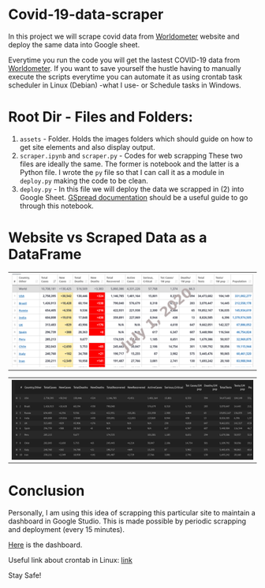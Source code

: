 # Covid-19-data-scraper
In this project we will scrape covid data from [Worldometer](https://www.worldometers.info/coronavirus/) website and deploy the same data into Google sheet.

Everytime you run the code you will get the lastest
COVID-19 data from [Worldometer](https://www.worldometers.info/coronavirus/).
If you want to save yourself the hustle having
to manually execute the scripts everytime
you can automate it as using crontab task scheduler in Linux (Debian) -what I use-
or Schedule tasks in Windows.

# Root Dir - Files and Folders:
1. `assets` - Folder. Holds the images folders which should guide
on how to get site elements and also display output.
2. `scraper.ipynb` and `scraper.py` - Codes for web
scrapping These two files are ideally the same. The former is notebook and 
the latter is a Python file. I wrote the `py`
file so that I can call it as a module in
`deploy.py` making the code to be clean.
3. `deploy.py` - In this file we will deploy
the data we scrapped in (2) into Google Sheet.
[GSpread documentation](https://gspread.readthedocs.io/en/latest/)
should be a useful guide to go through this notebook.
# Website vs Scraped Data as a DataFrame
<table style="width:100%">
  <tr>
    <th><img src="assets/images/worldometer.png" width=100% height=auto></th>
  </tr>
</table>
<table style="width:100%">
  <tr>
    <th><img src="assets/images/scraped.png" width=100% height=auto</th>
  </tr>
</table>

# Conclusion

Personally, I am using this idea of scrapping
this particular site to maintain a dashboard in
Google Studio. This is made possible by periodic
 scrapping and deployment (every 15 minutes). 
 
[Here](https://datastudio.google.com/open/1wZ1ismEZwcQCrUJq2NsPsqHrdx1EM0ak?usp=sharing) is the dashboard.

Useful link about crontab in Linux: [link](https://opensource.com/article/17/11/how-use-cron-linux)

Stay Safe!
